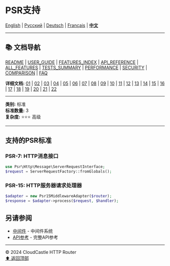 # PSR支持

[English](../../en/features/17_PSR_SUPPORT.md) | [Русский](../../ru/features/17_PSR_SUPPORT.md) | [Deutsch](../../de/features/17_PSR_SUPPORT.md) | [Français](../../fr/features/17_PSR_SUPPORT.md) | [**中文**](17_PSR_SUPPORT.md)

---

## 📚 文档导航

[README](../../README.md) | [USER_GUIDE](../USER_GUIDE.md) | [FEATURES_INDEX](../FEATURES_INDEX.md) | [API_REFERENCE](../API_REFERENCE.md) | [ALL_FEATURES](../ALL_FEATURES.md) | [TESTS_SUMMARY](../TESTS_SUMMARY.md) | [PERFORMANCE](../PERFORMANCE_ANALYSIS.md) | [SECURITY](../SECURITY_REPORT.md) | [COMPARISON](../COMPARISON.md) | [FAQ](../FAQ.md)

**详细文档:** [01](01_BASIC_ROUTING.md) | [02](02_ROUTE_PARAMETERS.md) | [03](03_ROUTE_GROUPS.md) | [04](04_RATE_LIMITING.md) | [05](05_IP_FILTERING.md) | [06](06_MIDDLEWARE.md) | [07](07_NAMED_ROUTES.md) | [08](08_TAGS.md) | [09](09_HELPER_FUNCTIONS.md) | [10](10_ROUTE_SHORTCUTS.md) | [11](11_ROUTE_MACROS.md) | [12](12_URL_GENERATION.md) | [13](13_EXPRESSION_LANGUAGE.md) | [14](14_CACHING.md) | [15](15_PLUGINS.md) | [16](16_LOADERS.md) | [17](17_PSR_SUPPORT.md) | [18](18_ACTION_RESOLVER.md) | [19](19_STATISTICS.md) | [20](20_SECURITY.md) | [21](21_EXCEPTIONS.md) | [22](22_CLI_TOOLS.md)

---

**类别:** 标准  
**标准数量:** 3  
**复杂度:** ⭐⭐⭐ 高级

---

## 支持的PSR标准

### PSR-7: HTTP消息接口
```php
use Psr\Http\Message\ServerRequestInterface;
$request = ServerRequestFactory::fromGlobals();
```

### PSR-15: HTTP服务器请求处理器
```php
$adapter = new Psr15MiddlewareAdapter($router);
$response = $adapter->process($request, $handler);
```

## 另请参阅

- [中间件](06_MIDDLEWARE.md) - 中间件系统
- [API参考](../API_REFERENCE.md) - 完整API参考

---

© 2024 CloudCastle HTTP Router  
[⬆ 返回顶部](#psr支持)